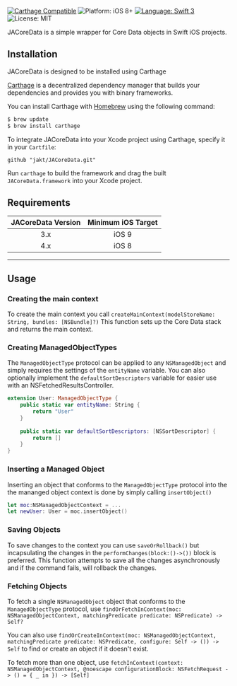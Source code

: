
[![Carthage Compatible](https://img.shields.io/badge/Carthage-compatible-4BC51D.svg?style=flat)](https://github.com/Carthage/Carthage)
![Platform: iOS 8+](https://img.shields.io/badge/platform-iOS%208%2B-blue.svg?style=flat)
[![Language: Swift 3](https://img.shields.io/badge/language-swift%203-4BC51D.svg?style=flat)](https://developer.apple.com/swift)
![License: MIT](http://img.shields.io/badge/license-MIT-lightgrey.svg?style=flat)

JACoreData is a simple wrapper for Core Data objects in Swift iOS projects.


## Installation
JACoreData is designed to be installed using Carthage

[Carthage](https://github.com/Carthage/Carthage) is a decentralized dependency manager that builds your dependencies and provides you with binary frameworks.

You can install Carthage with [Homebrew](http://brew.sh/) using the following command:

```bash
$ brew update
$ brew install carthage
```

To integrate JACoreData into your Xcode project using Carthage, specify it in your `Cartfile`:

```ogdl
github "jakt/JACoreData.git"
```

Run `carthage` to build the framework and drag the built `JACoreData.framework` into your Xcode project.

## Requirements

| JACoreData Version | Minimum iOS Target |
|:--------------------:|:---------------------------:|
| 3.x | iOS 9 |
| 4.x | iOS 8 |

---

## Usage

### Creating the main context

To create the main context you call `createMainContext(modelStoreName: String, bundles: [NSBundle]?)` This function sets up the Core Data stack and returns the main context.

### Creating ManagedObjectTypes

The `ManagedObjectType` protocol can be applied to any `NSManagedObject` and simply requires the settings of the `entityName` variable. You can also optionally implement the `defaultSortDescriptors` variable for easier use with an NSFetchedResultsController.

```swift 
extension User: ManagedObjectType {
    public static var entityName: String {
        return "User"
    }
    
    public static var defaultSortDescriptors: [NSSortDescriptor] {
        return []
    }
}
```

### Inserting a Managed Object

Inserting an object that conforms to the `ManagedObjectType` protocol into the the mananged object context is done by simply calling `insertObject()`

```swift 
let moc:NSManagedObjectContext = ...
let newUser: User = moc.insertObject()
```

### Saving Objects

To save changes to the context you can use `saveOrRollback()` but incapsulating the changes in the `performChanges(block:()->())` block is preferred. This function attempts to save all the changes asynchronously and if the command fails, will rollback the changes.


### Fetching Objects

To fetch a single `NSManagedObject` object that conforms to the `ManagedObjectType` protocol, use `findOrFetchInContext(moc: NSManagedObjectContext, matchingPredicate predicate: NSPredicate) -> Self?`

You can also use `findOrCreateInContext(moc: NSManagedObjectContext, matchingPredicate predicate: NSPredicate, configure: Self -> ()) -> Self` to find or create an object if it doesn't exist.

To fetch more than one object, use `fetchInContext(context: NSManagedObjectContext, @noescape configurationBlock: NSFetchRequest -> () = { _ in }) -> [Self]`



